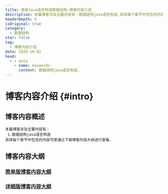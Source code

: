 ```yaml
---
title: 使用Java语言构造数据结构-博客内容介绍
description: 本篇博客涉及主要内容有：数据结构java语言构造,具体每个章节中包含的内容可使通过下面博客内容大纲进行查看。
headerDepth: 4
isOriginal: true
category:
  - 数据结构
star: false
tag:
  - 博客内容介绍
date: 2020-10-02
head:
  - - meta
    - name: keywords
      content: 数据结构java语言构造,
---
```

<Banner localtion="/banner/particles/particles.html"/>

# 博客内容介绍 {#intro}
## 博客内容概述
    本篇博客涉及主要内容有：
     1.数据结构java语言构造
	具体每个章节中包含的内容可使通过下面博客内容大纲进行查看。
## 博客内容大纲

###	<a href="/enhance/markmap/general/datastructure/datastructure-java/datastructure-java-outline2.html" target="_blank">简单版博客内容大纲</a>
<!--最深展示二级标题内容-->
<Markmap localtion="/enhance/markmap/general/datastructure/datastructure-java/datastructure-java-outline2.html" height="500rem"/>

>
<!--最深展示五级标题内容,当前展示到4级-->
###	<a href="/enhance/markmap/general/datastructure/datastructure-java/datastructure-java-outline5.html" target="_blank">详细版博客内容大纲</a>
<Markmap localtion="/enhance/markmap/general/datastructure/datastructure-java/datastructure-java-outline5.html" height="600rem"/>

<HideSideBar/>


